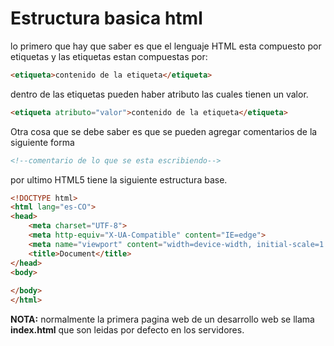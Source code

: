 # Estructura basica html

lo primero que hay que saber es que el lenguaje HTML esta compuesto por etiquetas y las etiquetas estan compuestas por:

```HTML
<etiqueta>contenido de la etiqueta</etiqueta>
```
dentro de las etiquetas pueden haber atributo las cuales tienen un valor.

```HTML
<etiqueta atributo="valor">contenido de la etiqueta</etiqueta>
```

Otra cosa que se debe saber es que se pueden agregar comentarios de la siguiente forma
```HTML
<!--comentario de lo que se esta escribiendo-->
```
por ultimo HTML5 tiene la siguiente estructura base.
```HTML
<!DOCTYPE html>
<html lang="es-CO">
<head>
    <meta charset="UTF-8">
    <meta http-equiv="X-UA-Compatible" content="IE=edge">
    <meta name="viewport" content="width=device-width, initial-scale=1.0">
    <title>Document</title>
</head>
<body>
    
</body>
</html>
```

**NOTA:** normalmente la primera pagina web de un desarrollo web se llama **index.html** que son leidas por defecto en los servidores.

